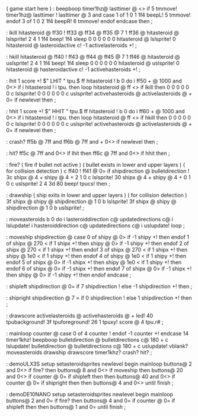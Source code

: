 ( game start here )
: beepboop
  timer1hz@ lasttimer @ <> if
    5 tmmove!
    timer1hz@ lasttimer !
    lasttimer @ 3 and
    case
      1 of
        1 0 1 1f4 beepL!
        5 tmmove!
      endof
      3 of
        1 0 2 1f4 beepR!
        6 tmmove!
      endof
    endcase
  then ;

: lkill
  hitasteroid @ ff30 !
  ff33 @ ff34 @ ff35 @ 7 1 ff36 @
  hitasteroid @ lslsprite!
  2 4 1 1f4 beep! 1f4 sleep
  0 0 0 0 0 0 hitasteroid @ lslsprite!
  0 hitasteroid @ lasteroidactive c!
  -1 activelasteroids +! ;

: hkill
  hitasteroid @ ff40 !
  ff43 @ ff44 @ ff45 @ 7 1 ff46 @
  hitasteroid @ uslsprite!
  2 4 1 1f4 beep! 1f4 sleep
  0 0 0 0 0 0 hitasteroid @ uslsprite!
  0 hitasteroid @ hasteroidactive c!
  -1 activehasteroids +! ;

: lhit
  1 score +!
  $" LHIT " tpu.$
  ff hitasteroid !
  b 0 do
    i ff50 + @ 1000 and 0<> if
      i hitasteroid !
      i tpu. then
  loop
  hitasteroid @ ff <> if
    lkill then
  0 0 0 0 0 0 c lslsprite!
  0 0 0 0 0 0 c uslsprite!
  activehasteroids @ activelasteroids @ +
  0= if
    newlevel then ;

: hhit
  1 score +!
  $" HHIT " tpu.$
  ff hitasteroid !
  b 0 do
    i ff60 + @ 1000 and 0<> if
      i hitasteroid !
      i tpu. then
  loop
  hitasteroid @ ff <> if
    hkill then
  0 0 0 0 0 0 c lslsprite!
  0 0 0 0 0 0 c uslsprite!
  activehasteroids @ activelasteroids @ +
  0= if
    newlevel then ;

: crash?
  ff5b @ 7ff and
  ff6b @ 7ff and + 0<> if
    newlevel
    then ;

: hit?
  ff5c @ 7ff and 0<> if
    lhit then
  ff6c @ 7ff and 0<> if
    hhit then ;

: fire?
  ( fire if bullet not active )
  ( bullet exists in lower and upper layers )
  ( for collision detection )
  c ff40 ! ff41 @ 0= if
    shipdirection @ bulletdirection !
    3c shipx @ 4 + shipy @ 4 + 2 1 0 c lslsprite!
    30 shipx @ 4 + shipy @ 4 + 0 1 0 c uslsprite!
    2 4 3d 80 beep! tpucs! then ;

: drawship
  ( ship exits in lower and upper layers )
  ( for collision detection )
  3f shipx @ shipy @ shipdirection @ 1 0 b lslsprite!
  3f shipx @ shipy @ shipdirection @ 1 0 b uslsprite! ;

: moveasteroids
  b 0 do
    i lasteroiddirection c@ updatedirections c@
    i lslupdate!
    i hasteroiddirection c@ updatedirections c@
    i uslupdate!
  loop ;

: moveship
  shipdirection @
  case
    0 of
      shipy @ 0> if
        -1 shipy +! then
    endof
    1 of
      shipx @ 270 < if
        1 shipx +! then
      shipy @ 0> if
        -1 shipy +! then
    endof
    2 of
      shipx @ 270 < if
        1 shipx +! then
    endof
    3 of
      shipx @ 270 < if
        1 shipx +! then
      shipy @ 1e0 < if
        1 shipy +! then
    endof
    4 of
      shipy @ 1e0 < if
        1 shipy +! then
    endof
    5 of
      shipx @ 0> if
        -1 shipx +! then
      shipy @ 1e0 < if
        1 shipy +! then
    endof
    6 of
      shipx @ 0> if
        -1 shipx +! then
    endof
    7 of
      shipx @ 0> if
        -1 shipx +! then
      shipy @ 0> if
        -1 shipy +! then
    endof
  endcase ;

: shipleft
  shipdirection @ 0= if
    7 shipdirection !
    else -1 shipdirection +! then ;

: shipright
  shipdirection @ 7 = if
    0 shipdirection !
    else 1 shipdirection +! then ;

: drawscore
  activelasteroids @ activehasteroids @ + led!
  40 tpubackground!
  3f tpuforeground!
  26 1 tpuxy!
  score @ 4 tpu.r# ;

: mainloop
    counter @
    case
      0 of
        4 counter !
      endof
      -1 counter +!
    endcase
    14 timer1khz!
    beepboop
    bulletdirection @ bulletdirections c@ 180 +
      c lslupdate!
    bulletdirection @ bulletdirections c@ 180 +
      c uslupdate!
    vblank?
    moveasteroids drawship drawscore
    timer1khz?
    crash? hit? ;

: demoULX3S
  setup
  setasteroidsprites
  newlevel
  begin
    mainloop
    buttons@ 2 and 0<> if
      fire? then
    buttons@ 8 and 0<> if
      moveship then
    buttons@ 20 and 0<> if
      counter @ 0= if
      shipleft then then
    buttons@ 40 and 0<> if
      counter @ 0= if
      shipright then then
    buttons@ 4 and 0<>
  until finish ;

: demoDE10NANO
  setup
  setasteroidsprites
  newlevel
  begin
     mainloop
     buttons@ 2 and 0= if
      fire? then
    buttons@ 4 and 0= if
      counter @ 0= if
      shipleft then then
   buttons@ 1 and 0=
  until finish ;


